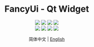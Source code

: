 <div align="center">
  <h1>FancyUi - Qt Widget</h1>
</div>


<div align="center">
  <img src="https://img.shields.io/github/stars/COLORREF/QWidget-FancyUI?style=default&label=%E2%AD%90%EF%B8%8Fstars">
  <img src="https://img.shields.io/github/forks/COLORREF/QWidget-FancyUI?style=default">
  <img src="https://img.shields.io/github/watchers/COLORREF/QWidget-FancyUI?style=default">
  <img src="https://img.shields.io/badge/License-GPLv3-green?logoColor=63%2C%20185%2C%2017&label=License&labelColor=63%2C%20185%2C%2017&color=63%2C%20185%2C%2017">
</div>
<div align="center">
  <img src="https://img.shields.io/badge/Language-C++-rgb(243,75,125)">
  <img src="https://img.shields.io/badge/Language-Python-rgb(53,114,165)">
  <img src="https://img.shields.io/badge/Qt-QMake-rgb(158,106,3)">
  <img src="https://img.shields.io/badge/Qt-Qt%20Widget-63%2C%20185%2C%2017">
</div>

<p align="center">
 简体中文 | <a href="./README_EN.md">English</a>
</p>
